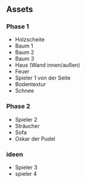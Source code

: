 # 

## Assets

### Phase 1
* Holzscheite
* Baum 1
* Baum 2
* Baum 3
* Haus (Wand innen/außen)
* Feuer
* Spieler 1 von der Seite
* Bodentextur
* Schnee


### Phase 2
* Spieler 2
* Sträucher
* Sofa
* Oskar der Pudel

### ideen
* Spieler 3
* spieler 4
 